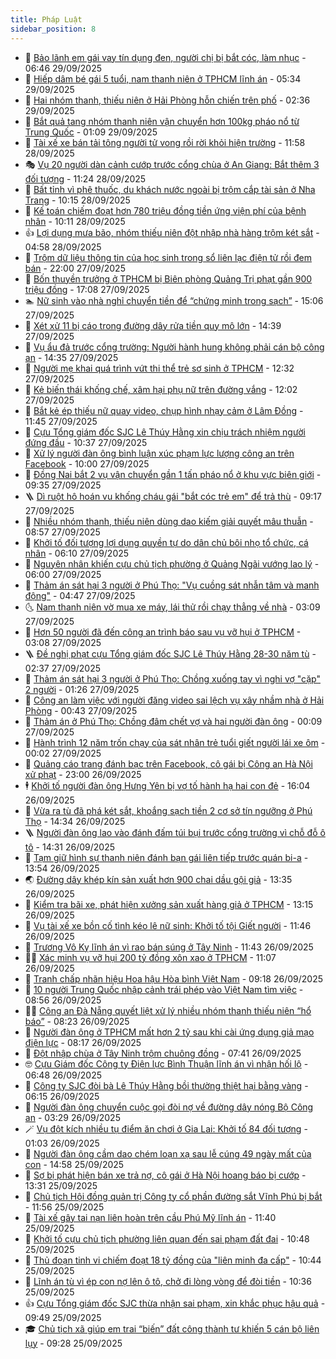 ```yaml
---
title: Pháp Luật
sidebar_position: 8
---
```


<!-- dantri-phap-luat:START -->
- 🌊 [Bảo lãnh em gái vay tín dụng đen, người chị bị bắt cóc, làm nhục](https://dantri.com.vn/phap-luat/bao-lanh-em-gai-vay-tin-dung-den-nguoi-chi-bi-bat-coc-lam-nhuc-20250929130840227.htm) - 06:46 29/09/2025
- 🐲 [Hiếp dâm bé gái 5 tuổi, nam thanh niên ở TPHCM lĩnh án](https://dantri.com.vn/phap-luat/hiep-dam-be-gai-5-tuoi-nam-thanh-nien-o-tphcm-linh-an-20250929114108573.htm) - 05:34 29/09/2025
- 🌁 [Hai nhóm thanh, thiếu niên ở Hải Phòng hỗn chiến trên phố](https://dantri.com.vn/phap-luat/hai-nhom-thanh-thieu-nien-o-hai-phong-hon-chien-tren-pho-20250929091251919.htm) - 02:36 29/09/2025
- 🎃 [Bắt quả tang nhóm thanh niên vận chuyển hơn 100kg pháo nổ từ Trung Quốc](https://dantri.com.vn/phap-luat/bat-qua-tang-nhom-thanh-nien-van-chuyen-hon-100kg-phao-no-tu-trung-quoc-20250929075000750.htm) - 01:09 29/09/2025
- 🦅 [Tài xế xe bán tải tông người tử vong rồi rời khỏi hiện trường](https://dantri.com.vn/phap-luat/tai-xe-xe-ban-tai-tong-nguoi-tu-vong-roi-roi-khoi-hien-truong-20250928131449431.htm) - 11:58 28/09/2025
- 🎭 [Vụ 20 người dàn cảnh cướp trước cổng chùa ở An Giang: Bắt thêm 3 đối tượng](https://dantri.com.vn/phap-luat/vu-20-nguoi-dan-canh-cuop-truoc-cong-chua-o-an-giang-bat-them-3-doi-tuong-20250928180716110.htm) - 11:24 28/09/2025
- 🤗 [Bất tỉnh vì phê thuốc, du khách nước ngoài bị trộm cắp tài sản ở Nha Trang](https://dantri.com.vn/phap-luat/bat-tinh-vi-phe-thuoc-du-khach-nuoc-ngoai-bi-trom-cap-tai-san-o-nha-trang-20250928165132056.htm) - 10:15 28/09/2025
- 🚀 [Kế toán chiếm đoạt hơn 780 triệu đồng tiền ứng viện phí của bệnh nhân](https://dantri.com.vn/phap-luat/ke-toan-chiem-doat-hon-780-trieu-dong-tien-ung-vien-phi-cua-benh-nhan-20250928170029532.htm) - 10:11 28/09/2025
- 👍 [Lợi dụng mưa bão, nhóm thiếu niên đột nhập nhà hàng trộm két sắt](https://dantri.com.vn/phap-luat/loi-dung-mua-bao-nhom-thieu-nien-dot-nhap-nha-hang-trom-ket-sat-20250928114813078.htm) - 04:58 28/09/2025
- 🧐 [Trộm dữ liệu thông tin của học sinh trong sổ liên lạc điện tử rồi đem bán](https://dantri.com.vn/phap-luat/trom-du-lieu-thong-tin-cua-hoc-sinh-trong-so-lien-lac-dien-tu-roi-dem-ban-20250927211814907.htm) - 22:00 27/09/2025
- 🫶 [Bốn thuyền trưởng ở TPHCM bị Biên phòng Quảng Trị phạt gần 900 triệu đồng](https://dantri.com.vn/phap-luat/bon-thuyen-truong-o-tphcm-bi-bien-phong-quang-tri-phat-gan-900-trieu-dong-20250927213615851.htm) - 17:08 27/09/2025
- 🏊 [Nữ sinh vào nhà nghỉ chuyển tiền để “chứng minh trong sạch”](https://dantri.com.vn/phap-luat/nu-sinh-vao-nha-nghi-chuyen-tien-de-chung-minh-trong-sach-20250927212901431.htm) - 15:06 27/09/2025
- 🌋 [Xét xử 11 bị cáo trong đường dây rửa tiền quy mô lớn](https://dantri.com.vn/phap-luat/xet-xu-11-bi-cao-trong-duong-day-rua-tien-quy-mo-lon-20250927210058389.htm) - 14:39 27/09/2025
- 👹 [Vụ ẩu đả trước cổng trường: Người hành hung không phải cán bộ công an](https://dantri.com.vn/phap-luat/vu-au-da-truoc-cong-truong-nguoi-hanh-hung-khong-phai-can-bo-cong-an-20250927204050355.htm) - 14:35 27/09/2025
- 🫣 [Người mẹ khai quá trình vứt thi thể trẻ sơ sinh ở TPHCM](https://dantri.com.vn/phap-luat/nguoi-me-khai-qua-trinh-vut-thi-the-tre-so-sinh-o-tphcm-20250927191012094.htm) - 12:32 27/09/2025
- 🎃 [Kẻ biến thái khống chế, xâm hại phụ nữ trên đường vắng](https://dantri.com.vn/phap-luat/ke-bien-thai-khong-che-xam-hai-phu-nu-tren-duong-vang-20250927165627455.htm) - 12:02 27/09/2025
- 🌝 [Bắt kẻ ép thiếu nữ quay video, chụp hình nhạy cảm ở Lâm Đồng](https://dantri.com.vn/phap-luat/bat-ke-ep-thieu-nu-quay-video-chup-hinh-nhay-cam-o-lam-dong-20250927183409603.htm) - 11:45 27/09/2025
- 🚀 [Cựu Tổng giám đốc SJC Lê Thúy Hằng xin chịu trách nhiệm người đứng đầu](https://dantri.com.vn/phap-luat/cuu-tong-giam-doc-sjc-le-thuy-hang-xin-chiu-trach-nhiem-nguoi-dung-dau-20250927172108189.htm) - 10:37 27/09/2025
- 🥷 [Xử lý người đàn ông bình luận xúc phạm lực lượng công an trên Facebook](https://dantri.com.vn/phap-luat/xu-ly-nguoi-dan-ong-binh-luan-xuc-pham-luc-luong-cong-an-tren-facebook-20250927164751546.htm) - 10:00 27/09/2025
- 👺 [Đồng Nai bắt 2 vụ vận chuyển gần 1 tấn pháo nổ ở khu vực biên giới](https://dantri.com.vn/phap-luat/dong-nai-bat-2-vu-van-chuyen-gan-1-tan-phao-no-o-khu-vuc-bien-gioi-20250927161715567.htm) - 09:35 27/09/2025
- 🪜 [Dì ruột hô hoán vu khống cháu gái &quot;bắt cóc trẻ em&quot; để trả thù](https://dantri.com.vn/phap-luat/di-ruot-ho-hoan-vu-khong-chau-gai-bat-coc-tre-em-de-tra-thu-20250927115818075.htm) - 09:17 27/09/2025
- 🦄 [Nhiều nhóm thanh, thiếu niên dùng dao kiếm giải quyết mâu thuẫn](https://dantri.com.vn/phap-luat/nhieu-nhom-thanh-thieu-nien-dung-dao-kiem-giai-quyet-mau-thuan-20250927141620638.htm) - 08:57 27/09/2025
- 🦍 [Khởi tố đối tượng lợi dụng quyền tự do dân chủ bôi nhọ tổ chức, cá nhân](https://dantri.com.vn/phap-luat/khoi-to-doi-tuong-loi-dung-quyen-tu-do-dan-chu-boi-nho-to-chuc-ca-nhan-20250927122828892.htm) - 06:10 27/09/2025
- 🌁 [Nguyên nhân khiến cựu chủ tịch phường ở Quảng Ngãi vướng lao lý](https://dantri.com.vn/phap-luat/nguyen-nhan-khien-cuu-chu-tich-phuong-o-quang-ngai-vuong-lao-ly-20250927105851101.htm) - 06:00 27/09/2025
- 💯 [Thảm án sát hại 3 người ở Phú Thọ: &quot;Vụ cuồng sát nhẫn tâm và manh động&quot;](https://dantri.com.vn/phap-luat/tham-an-sat-hai-3-nguoi-o-phu-tho-vu-cuong-sat-nhan-tam-va-manh-dong-20250927111242788.htm) - 04:47 27/09/2025
- 🌜 [Nam thanh niên vờ mua xe máy, lái thử rồi chạy thẳng về nhà](https://dantri.com.vn/phap-luat/nam-thanh-nien-vo-mua-xe-may-lai-thu-roi-chay-thang-ve-nha-20250927081238054.htm) - 03:09 27/09/2025
- 👹 [Hơn 50 người đã đến công an trình báo sau vụ vỡ hụi ở TPHCM](https://dantri.com.vn/phap-luat/hon-50-nguoi-da-den-cong-an-trinh-bao-sau-vu-vo-hui-o-tphcm-20250927100142672.htm) - 03:08 27/09/2025
- 🪜 [Đề nghị phạt cựu Tổng giám đốc SJC Lê Thúy Hằng 28-30 năm tù](https://dantri.com.vn/phap-luat/de-nghi-phat-cuu-tong-giam-doc-sjc-le-thuy-hang-28-30-nam-tu-20250927092757400.htm) - 02:37 27/09/2025
- 🦩 [Thảm án sát hại 3 người ở Phú Thọ: Chồng xuống tay vì nghi vợ &quot;cặp&quot; 2 người](https://dantri.com.vn/phap-luat/tham-an-sat-hai-3-nguoi-o-phu-tho-chong-xuong-tay-vi-nghi-vo-cap-2-nguoi-20250927080555685.htm) - 01:26 27/09/2025
- 💂 [Công an làm việc với người đăng video sai lệch vụ xây nhầm nhà ở Hải Phòng](https://dantri.com.vn/phap-luat/cong-an-lam-viec-voi-nguoi-dang-video-sai-lech-vu-xay-nham-nha-o-hai-phong-20250927073424498.htm) - 00:43 27/09/2025
- 💃 [Thảm án ở Phú Thọ: Chồng đâm chết vợ và hai người đàn ông](https://dantri.com.vn/phap-luat/tham-an-o-phu-tho-chong-dam-chet-vo-va-hai-nguoi-dan-ong-20250927063527281.htm) - 00:09 27/09/2025
- 🧐 [Hành trình 12 năm trốn chạy của sát nhân trẻ tuổi giết người lái xe ôm](https://dantri.com.vn/phap-luat/hanh-trinh-12-nam-tron-chay-cua-sat-nhan-tre-tuoi-giet-nguoi-lai-xe-om-20250927030553341.htm) - 00:02 27/09/2025
- 🤗 [Quảng cáo trang đánh bạc trên Facebook, cô gái bị Công an Hà Nội xử phạt](https://dantri.com.vn/phap-luat/quang-cao-trang-danh-bac-tren-facebook-co-gai-bi-cong-an-ha-noi-xu-phat-20250926190339235.htm) - 23:00 26/09/2025
- 🕴 [Khởi tố người đàn ông Hưng Yên bị vợ tố hành hạ hai con đẻ](https://dantri.com.vn/phap-luat/khoi-to-nguoi-dan-ong-hung-yen-bi-vo-to-hanh-ha-hai-con-de-20250926225537267.htm) - 16:04 26/09/2025
- 🐎 [Vừa ra tù đã phá két sắt, khoắng sạch tiền 2 cơ sở tín ngưỡng ở Phú Thọ](https://dantri.com.vn/phap-luat/vua-ra-tu-da-pha-ket-sat-khoang-sach-tien-2-co-so-tin-nguong-o-phu-tho-20250926175132651.htm) - 14:34 26/09/2025
- 🪜 [Người đàn ông lao vào đánh đấm túi bụi trước cổng trường vì chỗ đỗ ô tô](https://dantri.com.vn/phap-luat/nguoi-dan-ong-lao-vao-danh-dam-tui-bui-truoc-cong-truong-vi-cho-do-o-to-20250926190113477.htm) - 14:31 26/09/2025
- 🤭 [Tạm giữ hình sự thanh niên đánh bạn gái liên tiếp trước quán bi-a](https://dantri.com.vn/phap-luat/tam-giu-hinh-su-thanh-nien-danh-ban-gai-lien-tiep-truoc-quan-bi-a-20250926192528736.htm) - 13:54 26/09/2025
- 🌏 [Đường dây khép kín sản xuất hơn 900 chai dầu gội giả](https://dantri.com.vn/phap-luat/duong-day-khep-kin-san-xuat-hon-900-chai-dau-goi-gia-20250926191327919.htm) - 13:35 26/09/2025
- 🎃 [Kiểm tra bãi xe, phát hiện xưởng sản xuất hàng giả ở TPHCM](https://dantri.com.vn/phap-luat/kiem-tra-bai-xe-phat-hien-xuong-san-xuat-hang-gia-o-tphcm-20250926195142657.htm) - 13:15 26/09/2025
- 🗽 [Vụ tài xế xe bồn cố tình kéo lê nữ sinh: Khởi tố tội Giết người](https://dantri.com.vn/phap-luat/vu-tai-xe-xe-bon-co-tinh-keo-le-nu-sinh-khoi-to-toi-giet-nguoi-20250926184139582.htm) - 11:46 26/09/2025
- 🌁 [Trương Vô Kỵ lĩnh án vì rao bán súng ở Tây Ninh](https://dantri.com.vn/phap-luat/truong-vo-ky-linh-an-vi-rao-ban-sung-o-tay-ninh-20250926180812188.htm) - 11:43 26/09/2025
- 🧑‍💻 [Xác minh vụ vỡ hụi 200 tỷ đồng xôn xao ở TPHCM](https://dantri.com.vn/phap-luat/xac-minh-vu-vo-hui-200-ty-dong-xon-xao-o-tphcm-20250926174049715.htm) - 11:07 26/09/2025
- 🌮 [Tranh chấp nhãn hiệu Hoa hậu Hòa bình Việt Nam](https://dantri.com.vn/phap-luat/tranh-chap-nhan-hieu-hoa-hau-hoa-binh-viet-nam-20250926153610514.htm) - 09:18 26/09/2025
- 🤗 [10 người Trung Quốc nhập cảnh trái phép vào Việt Nam tìm việc](https://dantri.com.vn/phap-luat/10-nguoi-trung-quoc-nhap-canh-trai-phep-vao-viet-nam-tim-viec-20250926150247958.htm) - 08:56 26/09/2025
- 👨‍🏫 [Công an Đà Nẵng quyết liệt xử lý nhiều nhóm thanh thiếu niên “hổ báo”](https://dantri.com.vn/phap-luat/cong-an-da-nang-quyet-liet-xu-ly-nhieu-nhom-thanh-thieu-nien-ho-bao-20250926105438687.htm) - 08:23 26/09/2025
- 🎉 [Người đàn ông ở TPHCM mất hơn 2 tỷ sau khi cài ứng dụng giả mạo điện lực](https://dantri.com.vn/phap-luat/nguoi-dan-ong-o-tphcm-mat-hon-2-ty-sau-khi-cai-ung-dung-gia-mao-dien-luc-20250926145347914.htm) - 08:17 26/09/2025
- 🤗 [Đột nhập chùa ở Tây Ninh trộm chuông đồng](https://dantri.com.vn/phap-luat/dot-nhap-chua-o-tay-ninh-trom-chuong-dong-20250926143448755.htm) - 07:41 26/09/2025
- 🤓 [Cựu Giám đốc Công ty Điện lực Bình Thuận lĩnh án vì nhận hối lộ](https://dantri.com.vn/phap-luat/cuu-giam-doc-cong-ty-dien-luc-binh-thuan-linh-an-vi-nhan-hoi-lo-20250926130004716.htm) - 06:48 26/09/2025
- 👹 [Công ty SJC đòi bà Lê Thúy Hằng bồi thường thiệt hại bằng vàng](https://dantri.com.vn/phap-luat/cong-ty-sjc-doi-ba-le-thuy-hang-boi-thuong-thiet-hai-bang-vang-20250926125909125.htm) - 06:15 26/09/2025
- 🐘 [Người đàn ông chuyển cuộc gọi đòi nợ về đường dây nóng Bộ Công an](https://dantri.com.vn/phap-luat/nguoi-dan-ong-chuyen-cuoc-goi-doi-no-ve-duong-day-nong-bo-cong-an-20250926094914444.htm) - 03:29 26/09/2025
- 🪄 [Vụ đột kích nhiều tụ điểm ăn chơi ở Gia Lai: Khởi tố 84 đối tượng](https://dantri.com.vn/phap-luat/vu-dot-kich-nhieu-tu-diem-an-choi-o-gia-lai-khoi-to-84-doi-tuong-20250926075153598.htm) - 01:03 26/09/2025
- 💄 [Người đàn ông cầm dao chém loạn xạ sau lễ cúng 49 ngày mất của con](https://dantri.com.vn/phap-luat/nguoi-dan-ong-cam-dao-chem-loan-xa-sau-le-cung-49-ngay-mat-cua-con-20250925214951489.htm) - 14:58 25/09/2025
- 🐎 [Sợ bị phát hiện bán xe trả nợ, cô gái ở Hà Nội hoang báo bị cướp](https://dantri.com.vn/phap-luat/so-bi-phat-hien-ban-xe-tra-no-co-gai-o-ha-noi-hoang-bao-bi-cuop-20250925201710571.htm) - 13:31 25/09/2025
- 💯 [Chủ tịch Hội đồng quản trị Công ty cổ phần đường sắt Vĩnh Phú bị bắt](https://dantri.com.vn/phap-luat/chu-tich-hoi-dong-quan-tri-cong-ty-co-phan-duong-sat-vinh-phu-bi-bat-20250925185618051.htm) - 11:56 25/09/2025
- 💯 [Tài xế gây tai nạn liên hoàn trên cầu Phú Mỹ lĩnh án](https://dantri.com.vn/phap-luat/tai-xe-gay-tai-nan-lien-hoan-tren-cau-phu-my-linh-an-20250925182925193.htm) - 11:40 25/09/2025
- 🌈 [Khởi tố cựu chủ tịch phường liên quan đến sai phạm đất đai](https://dantri.com.vn/phap-luat/khoi-to-cuu-chu-tich-phuong-lien-quan-den-sai-pham-dat-dai-20250925142733637.htm) - 10:48 25/09/2025
- 🧠 [Thủ đoạn tinh vi chiếm đoạt 18 tỷ đồng của &quot;liên minh đa cấp&quot;](https://dantri.com.vn/phap-luat/thu-doan-tinh-vi-chiem-doat-18-ty-dong-cua-lien-minh-da-cap-20250925170901211.htm) - 10:44 25/09/2025
- 🌈 [Lĩnh án tù vì ép con nợ lên ô tô, chở đi lòng vòng để đòi tiền](https://dantri.com.vn/phap-luat/linh-an-tu-vi-ep-con-no-len-o-to-cho-di-long-vong-de-doi-tien-20250925170419900.htm) - 10:36 25/09/2025
- 👍 [Cựu Tổng giám đốc SJC thừa nhận sai phạm, xin khắc phục hậu quả](https://dantri.com.vn/phap-luat/cuu-tong-giam-doc-sjc-thua-nhan-sai-pham-xin-khac-phuc-hau-qua-20250925163416890.htm) - 09:49 25/09/2025
- 🎓 [Chủ tịch xã giúp em trai “biến” đất công thành tư khiến 5 cán bộ liên lụy](https://dantri.com.vn/phap-luat/chu-tich-xa-giup-em-trai-bien-dat-cong-thanh-tu-khien-5-can-bo-lien-luy-20250925160735705.htm) - 09:28 25/09/2025<!-- dantri-phap-luat:END -->

